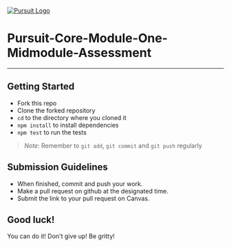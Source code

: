[![Pursuit Logo](https://avatars1.githubusercontent.com/u/5825944?s=200&v=4)](https://pursuit.org)

# Pursuit-Core-Module-One-Midmodule-Assessment

___

## Getting Started 
* Fork this repo
* Clone the forked repository
* `cd` to the directory where you cloned it
* `npm install` to install dependencies
* `npm test` to run the tests

> *Note*: Remember to `git add`, `git commit` and `git push` regularly

## Submission Guidelines
  * When finished, commit and push your work.
  * Make a pull request on github at the designated time.
  * Submit the link to your pull request on Canvas. 

## Good luck! 
You can do it! Don't give up! Be gritty! 